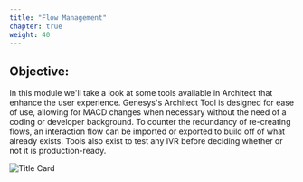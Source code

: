 ```yaml
---
title: "Flow Management"
chapter: true
weight: 40
---
```


## Objective:

In this module we'll take a look at some tools available in Architect that enhance the user experience. Genesys's Architect Tool is designed for ease of use, allowing for MACD changes when necessary without the need of a coding or developer background. To counter the redundancy of re-creating flows, an interaction flow can be imported or exported to build off of what already exists. Tools also exist to test any IVR before deciding whether or not it is production-ready.

![Title Card](/images/Adaptive.jpg)

